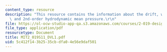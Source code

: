 ```yaml
---
content_type: resource
description: "This resource contains the information about the drift, wind drag forces/moments\
  \ and 2nd-order hydrodynamic mean pressure.\r\n"
file: https://ol-ocw-studio-app-qa.s3.amazonaws.com/courses/2-019-design-of-ocean-systems-spring-2011/5c412f143b2535cbdfa04e56e9daf501_MIT2_019S11_DVL1.pdf
file_type: application/pdf
resourcetype: Document
title: MIT2_019S11_DVL1.pdf
uid: 5c412f14-3b25-35cb-dfa0-4e56e9daf501
---
```

